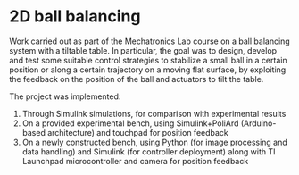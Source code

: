 # 2D ball balancing

Work carried out as part of the Mechatronics Lab course on a ball balancing
system with a tiltable table. In particular, the goal was to design, develop and test some suitable control
strategies to stabilize a small ball in a certain position or along a certain trajectory on a moving
flat surface, by exploiting the feedback on the position of the ball and actuators to tilt the table.  

The project was implemented:
1. Through Simulink simulations, for comparison with experimental results
2. On a provided experimental bench, using Simulink+PoliArd (Arduino-based architecture) and touchpad for position feedback
3. On a newly constructed bench, using Python (for image processing and data handling) and Simulink (for controller deployment) along with TI Launchpad microcontroller and camera for position feedback
